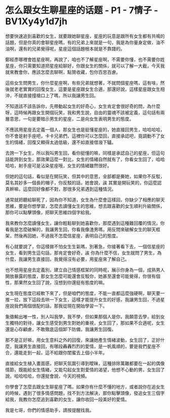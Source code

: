 # 怎么跟女生聊星座的话题 - P1 - 7情子 - BV1Xy4y1d7jh

想要快速追到喜歡的女生，就要跟她聊星座，星座的玩意是跟所有女生都有共鳴的話題，但是你真的會聊星座嗎，有的兄弟上來就是一句，我是為你量身定做，油不油啊，還有的兄弟覺得呢，星座這個話題根本就是不靠譜的。

鄭經彥哪裡會姓星座啊，再說了，咱也不了解星座啊，不需要你懂，也不需要你姓星座，你只需要知道把星座給聊好，你跟女生的關係，就可以了解一大截，今天我就來教會你，應該怎麼去聊啊，點贊收藏，包你百思百慮。

這些女生問男生，你什麼星座啊，有些兄弟就想著，不就問個星座嗎，這有啥，然後就老老實實的回復女生，這要是星座跟女生合適，那還好說，這樣星座跟女生相沖，不就直接撞槍口上了嗎，所以我讓男生回。

不知道該不該告訴你，先帶動起女生的好奇心，女生肯定會很好奇的問，為什麼呀，這時候再跟女生開個玩笑，我和男生說，自由的靈魂不該被定義，這句話有兩層意思，一句是要暗示男生的星座，二是向女生表明男生的態度。

不應該用星座去定義一個人，那女生也是挺懂星座的，她直接回男生，哈哈哈哈，你不會是射手座吧，卡卡兄弟們，這裡你可以怎麼回，直接承認吧，竟調動不了女生的情緒，回復又顯得太過低級，還不如直接借潑下驢。

去誇一下女生，所以我叫男生回，看你挺懂的嘛，同樣是承認自己的星座，但這句話能誇到女生，那效果這麼一對比，女生的情緒自然就有了，你看女生回了，哈哈哈哈，射手座可是沾染星座哦，女生的情緒雖然很好。

但她的這句話，看似是在開玩笑，但其中的意思，全部都是撕她，如果你不反駁，莫名其妙多一個長的帽子，你反駁的話，她會說，誒 其實是開玩笑的，你這麼認真幹嘛，這麼回好像都不對，那很多兄弟遇到這種情況。

通常就把聽給聊死了，因為你不知道，女生為什麼會這樣回，你缺少了相應的聊天思維，要是你想學習，怎麼去讀懂女生的思維，想去跟喜歡的女生順利升級關係，那你可以點擊頭像，把聊天思維四個字給我。

我來教你怎麼讀懂女生，讓你輕鬆聊到她喜歡你，那麼遇到這種難回覆的情況，你看我是怎麼破解的，我讓男生回，你看我像渣男嗎，用反問來破解女生的聊天框架，然後再回她，不過我不怎麼信星座，表明自己的態度。

有心就要說了，你這樣做不怕女生生氣嗎，別著急，你接著看下去，一個信星座的女生，看到男生這句話，那肯定會好奇，誒 你為什麼不信，女生就問了男生，為什麼，我讓男生直接回，我覺得沒有必要，用星座來了解自己。

也不想用星座去定義別，建立自己情感框架的同時呢，展示你身為一個，成熟男人開放暴露的態度，那女生怎麼可能還會反駁你，她甚至還會可能覺得，你很有個性，那果然女生回了說，沒想到你還挺有態度的嘛。

女生現在態度已經軟下來了，但是咱們的態度，不能一直都這麼強硬啊，聊天要一推一拉，放下這段去哄一下女生，這樣才能提升女生的好感，我讓男生回，不過星座說我們兩個很配的話，那我從現在開始學習一下。

象徵輸出唯一性，別人叫我學，我不學，但如果那個人是你，我願意去學，給到女生獨特的對待，讓女生感受到男生對她的重視，女生回了，那如果不合適呢，女生還是心存顧慮，不敢徹底這個卸下防備，我讓男生回復。

那不是正好嘛，用女生意料之外的回復，來讓她產生情緒波動，女生回了，正好什麼，我讓男生直接回，有哪段轟轟烈烈的愛情，是一帆風順的，要是我們星座不合，還能走到一起，這不給跟你閨蜜去上個小半年。

直接給女生植入畫面感，把聊天氛圍引導到曖昧，這種排除萬難都要在一起的偶像情節，既能給女生情緒，又能勾起女生對愛情的渴望，他想不心動的男，女生回了說，哈哈哈哈，你還挺會說，今天的視頻。

你學會了怎麼去跟女生聊星座了嗎，如果你有什麼不懂的地方，或者說你在追女生的時候，遇到了很多情感問題，找不到方法解決，那你點擊頭像，發追女生三個字給我，我教你怎麼追到喜歡的女生，讓你收回一段美好的愛情。

我是七哥，你們的情感助手，請按提醒找我。